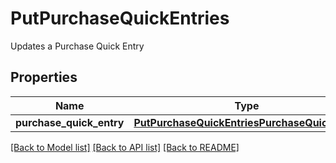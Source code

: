 # PutPurchaseQuickEntries

Updates a Purchase Quick Entry
## Properties
Name | Type | Description | Notes
------------ | ------------- | ------------- | -------------
**purchase_quick_entry** | [**PutPurchaseQuickEntriesPurchaseQuickEntry**](PutPurchaseQuickEntriesPurchaseQuickEntry.md) |  | [optional] 

[[Back to Model list]](../README.md#documentation-for-models) [[Back to API list]](../README.md#documentation-for-api-endpoints) [[Back to README]](../README.md)


